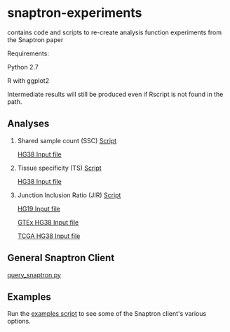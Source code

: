 # snaptron-experiments
contains code and scripts to re-create analysis function experiments from the Snaptron paper

Requirements:

Python 2.7

R with ggplot2 


Intermediate results will still be produced even if Rscript
is not found in the path.

## Analyses

1. Shared sample count (SSC) 
[Script](scripts/run_ssc.sh)

   [HG38 Input file](data/novel_exons.raw.hg38.bed)

2. Tissue specificity (TS)
[Script](scripts/run_ts.sh)

   [HG38 Input file](data/rel_splices.hg38.snap.tsv)

3. Junction Inclusion Ratio (JIR)
[Script](scripts/run_jir.sh)

   [HG19 Input file](data/alk_alt_tss.hg19.snap.tsv)

   [GTEx HG38 Input file](data/alk_alt_tss.hg38.snap.tsv)

   [TCGA HG38 Input file](data/alk_alt_tss.hg38.tcga.snap.tsv)


## General Snaptron Client

   [query_snaptron.py](client/query_snaptron.py)

## Examples

Run the [examples script](examples.sh) to see some of the Snaptron client's various options.
